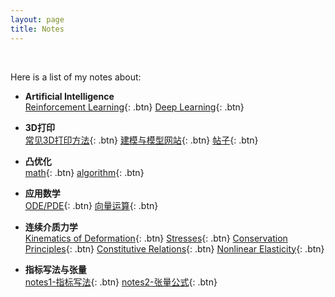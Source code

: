 ```yaml
---
layout: page
title: Notes
---
```


<br /> 

Here is a list of my notes about:

- **Artificial Intelligence**  
  [Reinforcement Learning](/pages/writing.md){: .btn}
  [Deep Learning](/pages/writing.md){: .btn}

- **3D打印**  
  [常见3D打印方法](/pages/writing.md){: .btn}
  [建模与模型网站](/pages/writing.md){: .btn}
  [帖子](/pages/writing.md){: .btn} 

- **凸优化**  
  [math](/pages/writing.md){: .btn}
  [algorithm](/pages/writing.md){: .btn} 

- **应用数学**  
  [ODE/PDE](/pages/writing.md){: .btn}
  [向量运算](/pages/writing.md){: .btn}  

- **连续介质力学**  
  [Kinematics of Deformation](/pages/writing.md){: .btn}
  [Stresses](/pages/writing.md){: .btn}
  [Conservation Principles](/pages/writing.md){: .btn}
  [Constitutive Relations](/pages/writing.md){: .btn}
  [Nonlinear Elasticity](/pages/writing.md){: .btn}
  
- **指标写法与张量**  
  [notes1-指标写法](/pages/writing.md){: .btn}
  [notes2-张量公式](/pages/writing.md){: .btn}  

<br /> 


